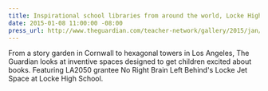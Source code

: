 ```yaml
---
title: Inspirational school libraries from around the world, Locke High School
date: 2015-01-08 11:00:00 -08:00
press_url: http://www.theguardian.com/teacher-network/gallery/2015/jan/08/school-libraries-world-books-gallery
---
```


From a story garden in Cornwall to hexagonal towers in Los Angeles, The Guardian looks at inventive spaces designed to get children excited about books. Featuring LA2050 grantee No Right Brain Left Behind's Locke Jet Space at Locke High School.
